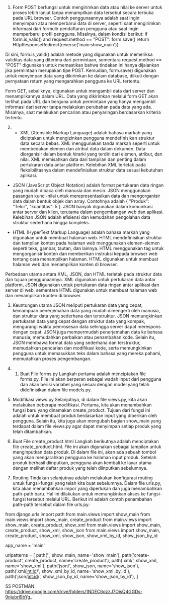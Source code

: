 1. Form POST berfungsi untuk mengirimkan data atau nilai ke server untuk proses lebih lanjut tanpa menampilkan data tersebut secara terbuka pada URL browser. Contoh penggunaannya adalah saat ingin menyimpan atau memperbarui data di server, seperti saat mengirimkan informasi dari formulir pendaftaran pengguna atau saat ingin memperbarui profil pengguna. Misalnya, dalam kondisi berikut:
if form.is_valid() and request.method == "POST":
    form.save()
    return HttpResponseRedirect(reverse('main:show_main'))

Di sini, form.is_valid() adalah metode yang digunakan untuk memeriksa validitas data yang diterima dari permintaan, sementara request.method == "POST" digunakan untuk memastikan bahwa tindakan ini hanya dijalankan jika permintaan merupakan tipe POST. Kemudian, form.save() digunakan untuk menyimpan data yang dikirimkan ke dalam database, diikuti dengan pernyataan return yang mengarahkan pengguna ke URL tertentu.

Form GET, sebaliknya, digunakan untuk mengambil data dari server dan menampilkannya dalam URL. Data yang dikirimkan melalui form GET akan terlihat pada URL dan berguna untuk permintaan yang hanya mengambil informasi dari server tanpa melakukan perubahan pada data yang ada. Misalnya, saat melakukan pencarian atau penyaringan berdasarkan kriteria tertentu.

2. - XML (Xtensible Markup Language) adalah bahasa markah yang diciptakan untuk mengizinkan pengguna mendefinisikan struktur data secara bebas. XML menggunakan tanda markah seperti <tag> untuk membedakan elemen dan atribut data dalam dokumen. Data diorganisir dalam bentuk hirarki yang terdiri dari elemen, atribut, dan nilai. XML memisahkan data dari tampilan dan penting dalam pertukaran data antar platform. Kelebihan XML terletak pada fleksibilitasnya dalam mendefinisikan struktur data sesuai kebutuhan aplikasi.

- JSON (JavaScript Object Notation) adalah format pertukaran data ringan yang mudah dibaca oleh manusia dan mesin. JSON menggunakan pasangan kunci-nilai untuk merepresentasikan data dan mengorganisir data dalam bentuk objek dan array. Contohnya adalah { "Produk": "Telur", "kuantitas": 5 }. JSON banyak digunakan dalam komunikasi antar server dan klien, terutama dalam pengembangan web dan aplikasi. Kelebihan JSON adalah efisiensi dan kemudahan pengolahan data struktur sederhana hingga kompleks.

- HTML (HyperText Markup Language) adalah bahasa markah yang digunakan untuk membuat halaman web. HTML mendefinisikan struktur dan tampilan konten pada halaman web menggunakan elemen-elemen seperti teks, gambar, tautan, dan lainnya. HTML menggunakan tag untuk mengorganisir konten dan memberikan instruksi kepada browser web tentang cara menampilkan halaman. HTML digunakan untuk membuat halaman web dan menampilkan konten di browser.

Perbedaan utama antara XML, JSON, dan HTML terletak pada struktur data dan tujuan penggunaannya. XML digunakan untuk pertukaran data antar platform, JSON digunakan untuk pertukaran data ringan antar aplikasi dan server di web, sementara HTML digunakan untuk membuat halaman web dan menampilkan konten di browser.

3. Keuntungan utama JSON meliputi pertukaran data yang cepat, kemampuan penerjemahan data yang mudah dimengerti oleh manusia, dan struktur data yang sederhana dan terstruktur. JSON memungkinkan pertukaran data yang cepat dengan struktur data yang kompak, mengurangi waktu pemrosesan data sehingga server dapat merespons dengan cepat. JSON juga mempermudah penerjemahan data ke bahasa manusia, memudahkan perbaikan atau penambahan kode. Selain itu, JSON membawa format data yang sederhana dan terstruktur, memudahkan pencarian dan modifikasi kode, serta memungkinkan pengguna untuk memasukkan teks dalam bahasa yang mereka pahami, memudahkan proses pengembangan.

4. 1. Buat File forms.py
Langkah pertama adalah menciptakan file forms.py. File ini akan berperan sebagai wadah input dari pengguna dan akan berisi variabel yang sesuai dengan model yang telah didefinisikan dalam file models.py.

2. Modifikasi views.py
Selanjutnya, di dalam file views.py, kita akan melakukan beberapa modifikasi. Pertama, kita akan menambahkan fungsi baru yang dinamakan create_product. Tujuan dari fungsi ini adalah untuk membuat produk berdasarkan input yang diberikan oleh pengguna. Selain itu, kita juga akan mengubah bagian show_main yang terdapat dalam file views.py agar dapat menyimpan setiap produk yang telah ditambahkan.

3. Buat File create_product.html
Langkah berikutnya adalah menciptakan file create_product.html. File ini akan digunakan sebagai tampilan untuk menginputkan data produk. Di dalam file ini, akan ada sebuah tombol yang akan mengarahkan pengguna ke halaman input produk. Setelah produk berhasil diinputkan, pengguna akan kembali ke layar utama dengan melihat daftar produk yang telah diinputkan sebelumnya.

4. Routing
Tindakan selanjutnya adalah melakukan konfigurasi routing untuk fungsi-fungsi yang telah kita buat sebelumnya. Dalam file urls.py, kita akan menambahkan impor yang diperlukan dan juga menambahkan path-path baru. Hal ini dilakukan untuk memungkinkan akses ke fungsi-fungsi tersebut melalui URL. Berikut ini adalah contoh penambahan path-path tersebut dalam file urls.py:

from django.urls import path
from main.views import show_main
from main.views import show_main, create_product
from main.views import show_main, create_product, show_xml 
from main.views import show_main, create_product, show_xml, show_json
from main.views import show_main, create_product, show_xml, show_json, show_xml_by_id, show_json_by_id 

app_name = 'main'

urlpatterns = [
    path('', show_main, name='show_main'),
    path('create-product', create_product, name='create_product'),
    path('xml/', show_xml, name='show_xml'),
    path('json/', show_json, name='show_json'),
    path('xml/<int:id>/', show_xml_by_id, name='show_xml_by_id'),
    path('json/<int:id>/', show_json_by_id, name='show_json_by_id'),
]



SS POSTMAN: https://drive.google.com/drive/folders/1NDEC6ozzJ7OisQ4GGDs-9njubrl9bYg_
 